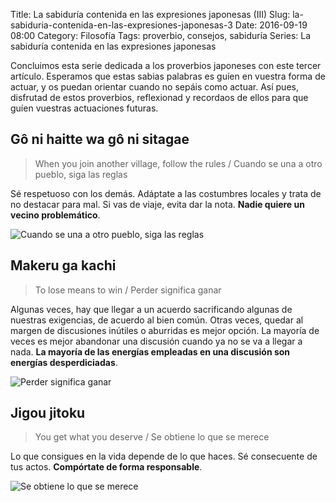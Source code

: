 Title: La sabiduría contenida en las expresiones japonesas (III)
Slug: la-sabiduria-contenida-en-las-expresiones-japonesas-3
Date: 2016-09-19 08:00
Category: Filosofía
Tags: proverbio, consejos, sabiduría
Series: La sabiduría contenida en las expresiones japonesas



Concluimos esta serie dedicada a los proverbios japoneses con este tercer artículo. Esperamos que estas sabias palabras es guíen en vuestra forma de actuar, y os puedan orientar cuando no sepáis como actuar. Así pues, disfrutad de estos proverbios, reflexionad y recordaos de ellos para que guíen vuestras actuaciones futuras.

## Gô ni haitte wa gô ni sitagae

> When you join another village, follow the rules / Cuando se una a otro pueblo, siga las reglas

Sé respetuoso con los demás. Adáptate a las costumbres locales y trata de no destacar para mal. Si vas de viaje, evita dar la nota. **Nadie quiere un vecino problemático**.

![Cuando se una a otro pueblo, siga las reglas]({static}/images/when-you-join-another-village-follow-the-rules.jpg)

## Makeru ga kachi

> To lose means to win / Perder significa ganar

Algunas veces, hay que llegar a un acuerdo sacrificando algunas de nuestras exigencias, de acuerdo al bien común. Otras veces, quedar al margen de discusiones inútiles o aburridas es mejor opción. La mayoría de veces es mejor abandonar una discusión cuando ya no se va a llegar a nada. **La mayoría de las energías empleadas en una discusión son energías desperdiciadas**.

![Perder significa ganar]({static}/images/to-lose-means-to-win.jpg)

## Jigou jitoku

> You get what you deserve / Se obtiene lo que se merece

Lo que consigues en la vida depende de lo que haces. Sé consecuente de tus actos. **Compórtate de forma responsable**.

![Se obtiene lo que se merece]({static}/images/you-get-what-you-deserve.jpg)
